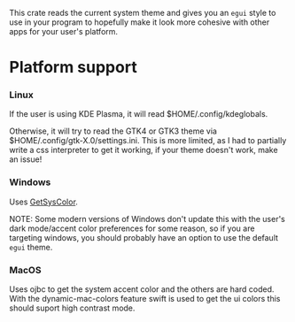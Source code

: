 This crate reads the current system theme and gives you an `egui` style to use in your program to hopefully make it look more cohesive with other apps for your user's platform.

# Platform support
### Linux
If the user is using KDE Plasma, it will read $HOME/.config/kdeglobals.

Otherwise, it will try to read the GTK4 or GTK3 theme via $HOME/.config/gtk-X.0/settings.ini.
This is more limited, as I had to partially write a css interpreter to get it working, if your theme doesn't work, make an issue!

### Windows
Uses [GetSysColor](https://learn.microsoft.com/en-us/windows/win32/api/winuser/nf-winuser-getsyscolor).

NOTE: Some modern versions of Windows don't update this with the user's dark mode/accent color preferences for some reason, so if you are targeting windows, you should probably have an option to use the default `egui` theme.

### MacOS
Uses ojbc to get the system accent color and the others are hard coded.\
With the dynamic-mac-colors feature swift is used to get the ui colors this should suport high contrast mode.
